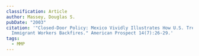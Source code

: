 ```yaml
---
classification: Article
author: Massey, Douglas S.
pubDate: "2003"
citation: '"Closed-Door Policy: Mexico Vividly Illustrates How U.S. Treatment of
  Immigrant Workers Backfires." American Prospect 14(7):26-29.'
tags:
  - MMP
---
```

